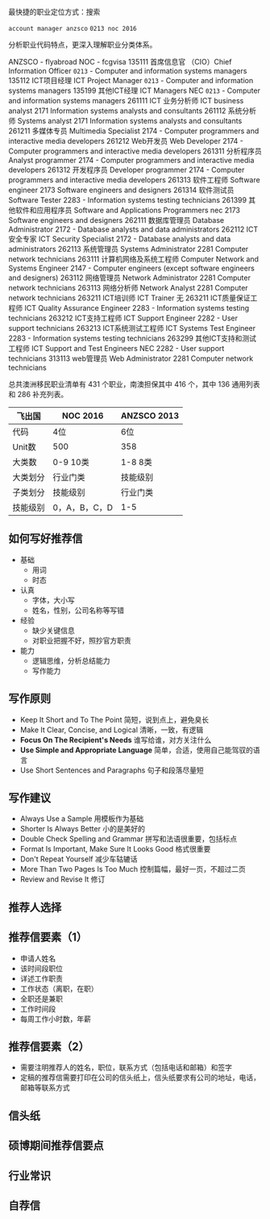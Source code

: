 最快捷的职业定位方式：搜索

`account manager anzsco`
`0213 noc 2016`

分析职业代码特点，更深入理解职业分类体系。

ANZSCO - flyabroad	NOC - fcgvisa
135111 首席信息官 （CIO）Chief Information Officer	`0213` - Computer and information systems managers
135112 ICT项目经理 ICT Project Manager	`0213` - Computer and information systems managers
135199 其他ICT经理 ICT Managers NEC	`0213` - Computer and information systems managers
261111 ICT 业务分析师 ICT business analyst	2171 Information systems analysts and consultants
261112 系统分析师 Systems analyst	2171 Information systems analysts and consultants
261211 多媒体专员 Multimedia Specialist	2174 - Computer programmers and interactive media developers
261212 Web开发员 Web Developer	2174 - Computer programmers and interactive media developers
261311 分析程序员 Analyst programmer	2174 - Computer programmers and interactive media developers
261312 开发程序员 Developer programmer	2174 - Computer programmers and interactive media developers
261313 软件工程师 Software engineer	2173 Software engineers and designers
261314 软件测试员 Software Tester	2283 - Information systems testing technicians
261399 其他软件和应用程序员 Software and Applications Programmers nec	2173 Software engineers and designers
262111 数据库管理员 Database Administrator	2172 - Database analysts and data administrators
262112 ICT 安全专家 ICT Security Specialist	2172 - Database analysts and data administrators
262113 系统管理员 Systems Administrator	2281 Computer network technicians
263111 计算机网络及系统工程师 Computer Network and Systems Engineer	2147 - Computer engineers (except software engineers and designers)
263112 网络管理员 Network Administrator	2281 Computer network technicians
263113 网络分析师 Network Analyst	2281 Computer network technicians
263211 ICT培训师 ICT Trainer	无
263211 ICT质量保证工程师 ICT Quality Assurance Engineer	2283 - Information systems testing technicians
263212 ICT支持工程师 ICT Support Engineer	2282 - User support technicians
263213 ICT系统测试工程师 ICT Systems Test Engineer	2283 - Information systems testing technicians
263299 其他ICT支持和测试工程师 ICT Support and Test Engineers NEC	2282 - User support technicians
313113 web管理员 Web Administrator	2281 Computer network technicians

总共澳洲移民职业清单有 431 个职业，南澳担保其中 416 个，其中 136 通用列表和 286 补充列表。

飞出国 | NOC 2016 | ANZSCO 2013
------|-----|-------
代码 | 4位 | 6位
Unit数 | 500 | 358
大类数 | 0-9 10类 | 1-8 8类
大类划分 | 行业门类 | 技能级别
子类划分 | 技能级别 | 行业门类
技能级别 | 0，A，B，C，D | 1-5

## 如何写好推荐信

- 基础
    - 用词
    - 时态
- 认真
    - 字体，大小写
    - 姓名，性别，公司名称等写错
- 经验    
    - 缺少关键信息
    - 对职业把握不好，照抄官方职责
- 能力
    - 逻辑思维，分析总结能力
    - 写作能力

## 写作原则

* Keep It Short and To The Point 简短，说到点上，避免臭长
* Make It Clear, Concise, and Logical 清晰，一致，有逻辑
* **Focus On The Recipient's Needs** 谁写给谁，对方关注什么
* **Use Simple and Appropriate Language** 简单，合适，使用自己能驾驭的语言
* Use Short Sentences and Paragraphs 句子和段落尽量短

## 写作建议

* Always Use a Sample 用模板作为基础
* Shorter Is Always Better 小的是美好的
* Double Check Spelling and Grammar 拼写和法语很重要，包括标点
* Format Is Important, Make Sure It Looks Good 格式很重要
* Don't Repeat Yourself 减少车轱辘话
* More Than Two Pages Is Too Much 控制篇幅，最好一页，不超过二页
* Review and Revise It 修订

## 推荐人选择

## 推荐信要素（1）

- 申请人姓名
- 该时间段职位
- 详述工作职责
- 工作状态（离职，在职）
- 全职还是兼职
- 工作时间段
- 每周工作小时数，年薪

## 推荐信要素（2）

- 需要注明推荐人的姓名，职位，联系方式（包括电话和邮箱）和签字
- 定稿的推荐信需要打印在公司的信头纸上，信头纸要求有公司的地址，电话，邮箱等联系方式


## 信头纸

## 硕博期间推荐信要点

## 行业常识

## 自荐信

